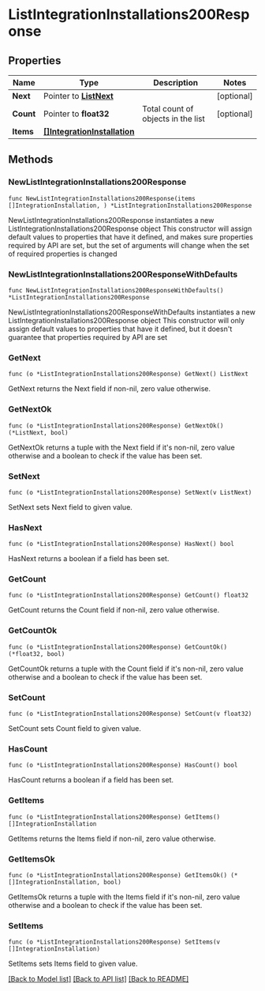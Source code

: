 # ListIntegrationInstallations200Response

## Properties

Name | Type | Description | Notes
------------ | ------------- | ------------- | -------------
**Next** | Pointer to [**ListNext**](ListNext.md) |  | [optional] 
**Count** | Pointer to **float32** | Total count of objects in the list | [optional] 
**Items** | [**[]IntegrationInstallation**](IntegrationInstallation.md) |  | 

## Methods

### NewListIntegrationInstallations200Response

`func NewListIntegrationInstallations200Response(items []IntegrationInstallation, ) *ListIntegrationInstallations200Response`

NewListIntegrationInstallations200Response instantiates a new ListIntegrationInstallations200Response object
This constructor will assign default values to properties that have it defined,
and makes sure properties required by API are set, but the set of arguments
will change when the set of required properties is changed

### NewListIntegrationInstallations200ResponseWithDefaults

`func NewListIntegrationInstallations200ResponseWithDefaults() *ListIntegrationInstallations200Response`

NewListIntegrationInstallations200ResponseWithDefaults instantiates a new ListIntegrationInstallations200Response object
This constructor will only assign default values to properties that have it defined,
but it doesn't guarantee that properties required by API are set

### GetNext

`func (o *ListIntegrationInstallations200Response) GetNext() ListNext`

GetNext returns the Next field if non-nil, zero value otherwise.

### GetNextOk

`func (o *ListIntegrationInstallations200Response) GetNextOk() (*ListNext, bool)`

GetNextOk returns a tuple with the Next field if it's non-nil, zero value otherwise
and a boolean to check if the value has been set.

### SetNext

`func (o *ListIntegrationInstallations200Response) SetNext(v ListNext)`

SetNext sets Next field to given value.

### HasNext

`func (o *ListIntegrationInstallations200Response) HasNext() bool`

HasNext returns a boolean if a field has been set.

### GetCount

`func (o *ListIntegrationInstallations200Response) GetCount() float32`

GetCount returns the Count field if non-nil, zero value otherwise.

### GetCountOk

`func (o *ListIntegrationInstallations200Response) GetCountOk() (*float32, bool)`

GetCountOk returns a tuple with the Count field if it's non-nil, zero value otherwise
and a boolean to check if the value has been set.

### SetCount

`func (o *ListIntegrationInstallations200Response) SetCount(v float32)`

SetCount sets Count field to given value.

### HasCount

`func (o *ListIntegrationInstallations200Response) HasCount() bool`

HasCount returns a boolean if a field has been set.

### GetItems

`func (o *ListIntegrationInstallations200Response) GetItems() []IntegrationInstallation`

GetItems returns the Items field if non-nil, zero value otherwise.

### GetItemsOk

`func (o *ListIntegrationInstallations200Response) GetItemsOk() (*[]IntegrationInstallation, bool)`

GetItemsOk returns a tuple with the Items field if it's non-nil, zero value otherwise
and a boolean to check if the value has been set.

### SetItems

`func (o *ListIntegrationInstallations200Response) SetItems(v []IntegrationInstallation)`

SetItems sets Items field to given value.



[[Back to Model list]](../README.md#documentation-for-models) [[Back to API list]](../README.md#documentation-for-api-endpoints) [[Back to README]](../README.md)


